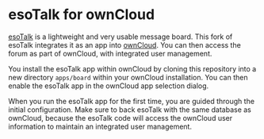 esoTalk for ownCloud
====================

[esoTalk](http://esotalk.org) is a lightweight and very usable message board. This fork of 
esoTalk integrates it as an app into [ownCloud](http://owncloud.org). You can then access 
the forum as part of ownCloud, with integrated user management.

You install the esoTalk app within ownCloud by cloning this repository into a new directory 
`apps/board` within your ownCloud installation. You can then enable the esoTalk app in the 
ownCloud app selection dialog.

When you run the esoTalk app for the first time, you are guided through the initial 
configuration. Make sure to back esoTalk with the same database as ownCloud, because the 
esoTalk code will access the ownCloud user information to maintain an integrated user 
management.

